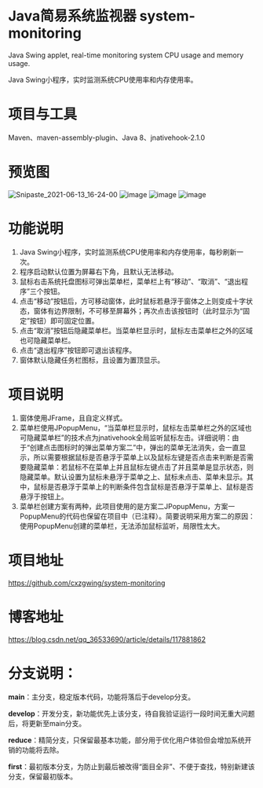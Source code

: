 # Java简易系统监视器 system-monitoring 

Java Swing applet, real-time monitoring system CPU usage and memory usage.

Java Swing小程序，实时监测系统CPU使用率和内存使用率。

# 项目与工具
Maven、maven-assembly-plugin、Java 8、jnativehook-2.1.0

# 预览图
![Snipaste_2021-06-13_16-24-00](https://user-images.githubusercontent.com/41880446/121800502-effc0900-cc64-11eb-8b6b-772698fc57be.jpg)
![image](https://user-images.githubusercontent.com/41880446/121800529-13bf4f00-cc65-11eb-9bcc-5937cd314cfd.png)
![image](https://user-images.githubusercontent.com/41880446/121800680-df985e00-cc65-11eb-8b23-a47711509398.png)
![image](https://user-images.githubusercontent.com/41880446/121800704-f474f180-cc65-11eb-9727-4b7694c10d71.png)


# 功能说明
<ol>
  <li>Java Swing小程序，实时监测系统CPU使用率和内存使用率，每秒刷新一次。</li>
  <li>程序启动默认位置为屏幕右下角，且默认无法移动。</li>
  <li>鼠标右击系统托盘图标可弹出菜单栏，菜单栏上有“移动”、“取消”、“退出程序”三个按钮。</li>
  <li>点击“移动”按钮后，方可移动窗体，此时鼠标若悬浮于窗体之上则变成十字状态，窗体有边界限制，不可移至屏幕外；再次点击该按钮时（此时显示为“固定”按钮）即可固定位置。</li>
  <li>点击“取消”按钮后隐藏菜单栏。当菜单栏显示时，鼠标左击菜单栏之外的区域也可隐藏菜单栏。</li>
  <li>点击“退出程序”按钮即可退出该程序。</li>
  <li>窗体默认隐藏任务栏图标，且设置为置顶显示。</li>
</ol>
 
# 项目说明
<ol>
  <li>窗体使用JFrame，且自定义样式。</li>
  <li>菜单栏使用JPopupMenu，“当菜单栏显示时，鼠标左击菜单栏之外的区域也可隐藏菜单栏”的技术点为jnativehook全局监听鼠标左击。详细说明：由于“创建点击图标时的弹出菜单方案二”中，弹出的菜单无法消失，会一直显示，所以需要根据鼠标是否悬浮于菜单上以及鼠标左键是否点击来判断是否需要隐藏菜单：若鼠标不在菜单上并且鼠标左键点击了并且菜单是显示状态，则隐藏菜单。默认设置为鼠标未悬浮于菜单之上、鼠标未点击、菜单未显示。其中，鼠标是否悬浮于菜单上的判断条件包含鼠标是否悬浮于菜单上、鼠标是否悬浮于按钮上。</li>
  <li>菜单栏创建方案有两种，此项目使用的是方案二JPopupMenu，方案一PopupMenu的代码也保留在项目中（已注释）。简要说明采用方案二的原因：使用PopupMenu创建的菜单栏，无法添加鼠标监听，局限性太大。</li>
</ol>

# 项目地址
https://github.com/cxzgwing/system-monitoring

# 博客地址
https://blog.csdn.net/qq_36533690/article/details/117881862

# 分支说明：
**main**：主分支，稳定版本代码，功能将落后于develop分支。

**develop**：开发分支，新功能优先上该分支，待自我验证运行一段时间无重大问题后，将更新至main分支。

**reduce**：精简分支，只保留最基本功能，部分用于优化用户体验但会增加系统开销的功能将去除。

**first**：最初版本分支，为防止到最后被改得“面目全非”、不便于查找，特别新建该分支，保留最初版本。
